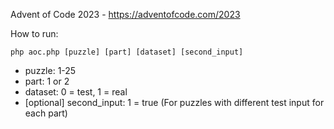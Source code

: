 Advent of Code 2023 - https://adventofcode.com/2023

How to run:
```
php aoc.php [puzzle] [part] [dataset] [second_input]
```

* puzzle: 1-25
* part: 1 or 2
* dataset: 0 = test, 1 = real
* [optional] second_input: 1 = true (For puzzles with different test input for each part)
